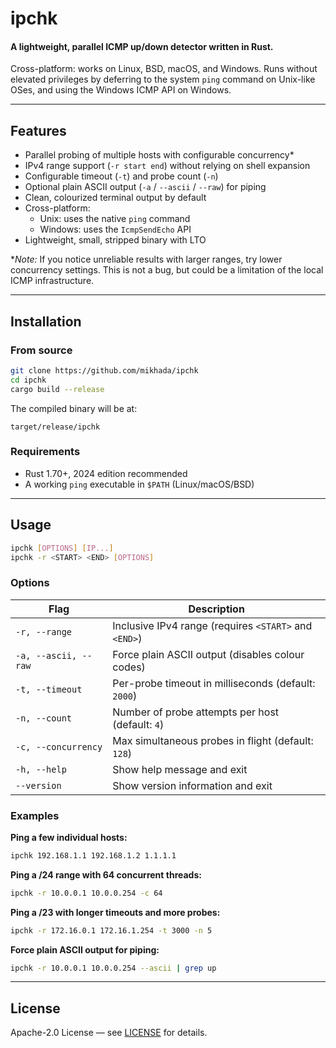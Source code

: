 # ipchk
#### A lightweight, parallel ICMP up/down detector written in Rust.
Cross-platform: works on Linux, BSD, macOS, and Windows.
Runs without elevated privileges by deferring to the system `ping` command on Unix-like OSes, and using the Windows ICMP API on Windows.

---

## Features
* Parallel probing of multiple hosts with configurable concurrency*
* IPv4 range support (`-r start end`) without relying on shell expansion
* Configurable timeout (`-t`) and probe count (`-n`)
* Optional plain ASCII output (`-a` / `--ascii` / `--raw`) for piping
* Clean, colourized terminal output by default
* Cross-platform:
  * Unix: uses the native `ping` command
  * Windows: uses the `IcmpSendEcho` API
* Lightweight, small, stripped binary with LTO

**Note:* If you notice unreliable results with larger ranges, try lower concurrency settings. This is not a bug, but could be a limitation of the local ICMP infrastructure.

---

## Installation
### From source
```sh
git clone https://github.com/mikhada/ipchk
cd ipchk
cargo build --release
```

The compiled binary will be at:
```
target/release/ipchk
```

### Requirements

* Rust 1.70+, 2024 edition recommended
* A working `ping` executable in `$PATH` (Linux/macOS/BSD)

---

## Usage

```sh
ipchk [OPTIONS] [IP...]
ipchk -r <START> <END> [OPTIONS]
```

### Options

| Flag                 | Description                                           |
| -------------------- | ----------------------------------------------------- |
| `-r, --range`        | Inclusive IPv4 range (requires `<START>` and `<END>`) |
| `-a, --ascii, --raw` | Force plain ASCII output (disables colour codes)      |
| `-t, --timeout`      | Per-probe timeout in milliseconds (default: `2000`)   |
| `-n, --count`        | Number of probe attempts per host (default: `4`)      |
| `-c, --concurrency`  | Max simultaneous probes in flight (default: `128`)    |
| `-h, --help`         | Show help message and exit                            |
| `--version`          | Show version information and exit                     |

### Examples

**Ping a few individual hosts:**

```sh
ipchk 192.168.1.1 192.168.1.2 1.1.1.1
```

**Ping a /24 range with 64 concurrent threads:**

```sh
ipchk -r 10.0.0.1 10.0.0.254 -c 64
```

**Ping a /23 with longer timeouts and more probes:**

```sh
ipchk -r 172.16.0.1 172.16.1.254 -t 3000 -n 5
```

**Force plain ASCII output for piping:**

```sh
ipchk -r 10.0.0.1 10.0.0.254 --ascii | grep up
```

---

## License
Apache-2.0 License — see [LICENSE](LICENSE) for details.
